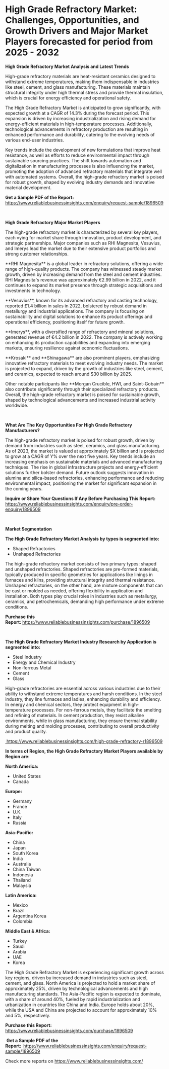 <p><h1>High Grade Refractory Market: Challenges, Opportunities, and Growth Drivers and Major Market Players forecasted for period from 2025 - 2032</h1></p><p><strong>High Grade Refractory Market Analysis and Latest Trends</strong></p>
<p><p>High-grade refractory materials are heat-resistant ceramics designed to withstand extreme temperatures, making them indispensable in industries like steel, cement, and glass manufacturing. These materials maintain structural integrity under high thermal stress and provide thermal insulation, which is crucial for energy efficiency and operational safety.</p><p>The High Grade Refractory Market is anticipated to grow significantly, with expected growth at a CAGR of 14.3% during the forecast period. This expansion is driven by increasing industrialization and rising demand for energy-efficient materials in high-temperature processes. Additionally, technological advancements in refractory production are resulting in enhanced performance and durability, catering to the evolving needs of various end-user industries.</p><p>Key trends include the development of new formulations that improve heat resistance, as well as efforts to reduce environmental impact through sustainable sourcing practices. The shift towards automation and digitalization in manufacturing processes is also influencing the market, promoting the adoption of advanced refractory materials that integrate well with automated systems. Overall, the high-grade refractory market is poised for robust growth, shaped by evolving industry demands and innovative material development.</p></p>
<p><strong>Get a Sample PDF of the Report:&nbsp;</strong> <a href="https://www.reliablebusinessinsights.com/enquiry/request-sample/1896509?utm_campaign=84&utm_medium=2&utm_source=Github&utm_content=ia&utm_term=13012025&utm_id=high-grade-refractory">https://www.reliablebusinessinsights.com/enquiry/request-sample/1896509</a></p>
<p>&nbsp;</p>
<p><strong>High Grade Refractory Major Market Players</strong></p>
<p><p>The high-grade refractory market is characterized by several key players, each vying for market share through innovation, product development, and strategic partnerships. Major companies such as RHI Magnesita, Vesuvius, and Imerys lead the market due to their extensive product portfolios and strong customer relationships.</p><p>**RHI Magnesita** is a global leader in refractory solutions, offering a wide range of high-quality products. The company has witnessed steady market growth, driven by increasing demand from the steel and cement industries. RHI Magnesita's revenue was approximately €2.99 billion in 2022, and it continues to expand its market presence through strategic acquisitions and investments in technology.</p><p>**Vesuvius**, known for its advanced refractory and casting technology, reported £1.4 billion in sales in 2022, bolstered by robust demand in metallurgy and industrial applications. The company is focusing on sustainability and digital solutions to enhance its product offerings and operational efficiency, positioning itself for future growth.</p><p>**Imerys**, with a diversified range of refractory and mineral solutions, generated revenue of €4.2 billion in 2022. The company is actively working on enhancing its production capabilities and expanding into emerging markets, ensuring resilience against economic fluctuations.</p><p>**Krosaki** and **Shinagawa** are also prominent players, emphasizing innovative refractory materials to meet evolving industry needs. The market is projected to expand, driven by the growth of industries like steel, cement, and ceramics, expected to reach around $30 billion by 2025.</p><p>Other notable participants like **Morgan Crucible, HWI, and Saint-Gobain** also contribute significantly through their specialized refractory products. Overall, the high-grade refractory market is poised for sustainable growth, shaped by technological advancements and increased industrial activity worldwide.</p></p>
<p>&nbsp;</p>
<p><strong>What Are The Key Opportunities For High Grade Refractory Manufacturers?</strong></p>
<p><p>The high-grade refractory market is poised for robust growth, driven by demand from industries such as steel, ceramics, and glass manufacturing. As of 2023, the market is valued at approximately $X billion and is projected to grow at a CAGR of Y% over the next five years. Key trends include an increasing emphasis on sustainable materials and advanced manufacturing techniques. The rise in global infrastructure projects and energy-efficient solutions further bolster demand. Future outlook suggests innovation in alumina and silica-based refractories, enhancing performance and reducing environmental impact, positioning the market for significant expansion in the coming years.</p></p>
<p><strong>Inquire or Share Your Questions If Any Before Purchasing This Report:</strong> <a href="https://www.reliablebusinessinsights.com/enquiry/pre-order-enquiry/1896509?utm_campaign=84&utm_medium=2&utm_source=Github&utm_content=ia&utm_term=13012025&utm_id=high-grade-refractory">https://www.reliablebusinessinsights.com/enquiry/pre-order-enquiry/1896509</a></p>
<p>&nbsp;</p>
<p><strong>Market Segmentation</strong></p>
<p><strong>The High Grade Refractory Market Analysis by types is segmented into:</strong></p>
<p><ul><li>Shaped Refractories</li><li>Unshaped Refractories</li></ul></p>
<p><p>The high-grade refractory market consists of two primary types: shaped and unshaped refractories. Shaped refractories are pre-formed materials, typically produced in specific geometries for applications like linings in furnaces and kilns, providing structural integrity and thermal resistance. Unshaped refractories, on the other hand, are mixture components that can be cast or molded as needed, offering flexibility in application and installation. Both types play crucial roles in industries such as metallurgy, ceramics, and petrochemicals, demanding high performance under extreme conditions.</p></p>
<p><strong>Purchase this Report:&nbsp;</strong><a href="https://www.reliablebusinessinsights.com/purchase/1896509?utm_campaign=84&utm_medium=2&utm_source=Github&utm_content=ia&utm_term=13012025&utm_id=high-grade-refractory">https://www.reliablebusinessinsights.com/purchase/1896509</a></p>
<p>&nbsp;</p>
<p><strong>The High Grade Refractory Market Industry Research by Application is segmented into:</strong></p>
<p><ul><li>Steel Industry</li><li>Energy and Chemical Industry</li><li>Non-ferrous Metal</li><li>Cement</li><li>Glass</li></ul></p>
<p><p>High-grade refractories are essential across various industries due to their ability to withstand extreme temperatures and harsh conditions. In the steel industry, they line furnaces and ladles, enhancing durability and efficiency. In energy and chemical sectors, they protect equipment in high-temperature processes. For non-ferrous metals, they facilitate the smelting and refining of materials. In cement production, they resist alkaline environments, while in glass manufacturing, they ensure thermal stability during melting and molding processes, contributing to overall productivity and product quality.</p></p>
<p><a href="https://www.reliablebusinessinsights.com/high-grade-refractory-r1896509?utm_campaign=84&utm_medium=2&utm_source=Github&utm_content=ia&utm_term=13012025&utm_id=high-grade-refractory">&nbsp;https://www.reliablebusinessinsights.com/high-grade-refractory-r1896509</a></p>
<p><strong>In terms of Region, the High Grade Refractory Market Players available by Region are:</strong></p>
<p>
    <p> <strong> North America: </strong>
        <ul>
            <li>United States</li>
            <li>Canada</li>
        </ul>
        </p> 
    <p> <strong> Europe: </strong>
        <ul>
            <li>Germany</li>
            <li>France</li>
            <li>U.K.</li>
            <li>Italy</li>
            <li>Russia</li>
        </ul>
        </p> 
    <p> <strong> Asia-Pacific: </strong>
        <ul>
            <li>China</li>
            <li>Japan</li>
            <li>South Korea</li>
            <li>India</li>
            <li>Australia</li>
            <li>China Taiwan</li>
            <li>Indonesia</li>
            <li>Thailand</li>
            <li>Malaysia</li>
        </ul>
        </p> 
    <p> <strong> Latin America: </strong>
        <ul>
            <li>Mexico</li>
            <li>Brazil</li>
            <li>Argentina Korea</li>
            <li>Colombia</li>
        </ul>
        </p> 
    <p> <strong> Middle East & Africa: </strong>
        <ul>
            <li>Turkey</li>
            <li>Saudi</li>
            <li>Arabia</li>
            <li>UAE</li>
            <li>Korea</li>
        </ul>
    </p>
    </p>
<p><p>The High Grade Refractory Market is experiencing significant growth across key regions, driven by increased demand in industries such as steel, cement, and glass. North America is projected to hold a market share of approximately 25%, driven by technological advancements and high manufacturing standards. The Asia-Pacific region is expected to dominate, with a share of around 40%, fueled by rapid industrialization and urbanization in countries like China and India. Europe holds about 20%, while the USA and China are projected to account for approximately 10% and 5%, respectively.</p></p>
<p><strong>Purchase this Report: </strong><a href="https://www.reliablebusinessinsights.com/purchase/1896509?utm_campaign=84&utm_medium=2&utm_source=Github&utm_content=ia&utm_term=13012025&utm_id=high-grade-refractory">https://www.reliablebusinessinsights.com/purchase/1896509</a></p>
<p>&nbsp;<strong>Get a Sample PDF of the Report:&nbsp;&nbsp;</strong><a href="https://www.reliablebusinessinsights.com/enquiry/request-sample/1896509?utm_campaign=84&utm_medium=2&utm_source=Github&utm_content=ia&utm_term=13012025&utm_id=high-grade-refractory">https://www.reliablebusinessinsights.com/enquiry/request-sample/1896509</a></p>
<p><strong></strong></p>
<p>Check more reports on <a href="https://www.reliablebusinessinsights.com/?utm_campaign=84&utm_medium=2&utm_source=Github&utm_content=ia&utm_term=13012025&utm_id=high-grade-refractory">https://www.reliablebusinessinsights.com/</a></p>